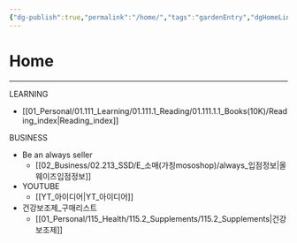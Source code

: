 ```yaml
---
{"dg-publish":true,"permalink":"/home/","tags":"gardenEntry","dgHomeLink":true,"dgPassFrontmatter":false}
---
```


# Home
---
LEARNING
- [[01_Personal/01.111_Learning/01.111.1_Reading/01.111.1.1_Books(10K)/Reading_index|Reading_index]]


BUSINESS
- Be an always seller
	- [[02_Business/02.213_SSD/E_소매(가칭mososhop)/always_입점정보|올웨이즈입점정보]]
- YOUTUBE
	- [[YT_아이디어|YT_아이디어]]
- 건강보조제_구매리스트
	- [[01_Personal/115_Health/115.2_Supplements/115.2_Supplements|건강보조제]]

